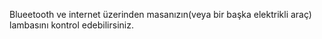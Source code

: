 Blueetooth ve internet üzerinden masanızın(veya bir başka elektrikli araç) lambasını kontrol edebilirsiniz.
